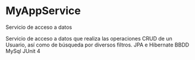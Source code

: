 # MyAppService
Servicio de acceso a datos

Servicio de acceso a datos que realiza las operaciones CRUD de un Usuario, así como de búsqueda por diversos filtros.
	JPA e Hibernate
	BBDD MySql
	JUnit 4
